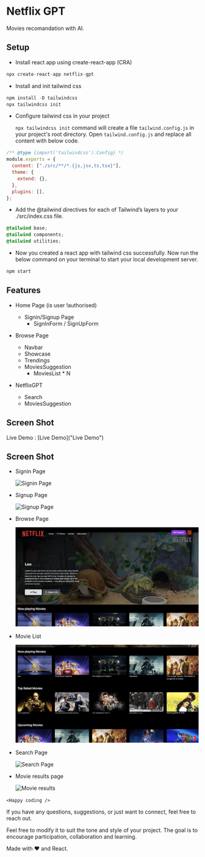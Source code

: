 # Netflix GPT

Movies recomandation with AI.

## Setup

- Install react app using create-react-app (CRA)

```js
npx create-react-app netflix-gpt
```

- Install and init tailwind css

```js
npm install -D tailwindcss
npx tailwindcss init
```

- Configure tailwind css in your project

  `npx tailwindcss init` command will create a file `tailwind.config.js` in your project's root directory.
  Open `tailwind.config.js` and replace all content with below code.

```js
/** @type {import('tailwindcss').Config} */
module.exports = {
  content: ["./src/**/*.{js,jsx,ts,tsx}"],
  theme: {
    extend: {},
  },
  plugins: [],
};
```

- Add the @tailwind directives for each of Tailwind’s layers to your ./src/index.css file.

```css
@tailwind base;
@tailwind components;
@tailwind utilities;
```

- Now you created a react app with tailwind css successfully. Now run the below command on your terminal to start your local development server.

```js
npm start
```

## Features

- Home Page (is user !authorised)

  - Signin/Signup Page
    - SignInForm / SignUpForm

- Browse Page

  - Navbar
  - Showcase
  - Trendings
  - MoviesSuggestion
    - MoviesList \* N

- NetflixGPT
  - Search
  - MoviesSuggestion

## Screen Shot

Live Demo : [Live Demo]("Live Demo")

## Screen Shot

- Signin Page

  ![Signin Page](https://github.com/Anandsg/NetflixGpt/blob/main/public/screenshot/01-signin.png)

- Signup Page

  ![Signup Page](https://github.com/Anandsg/NetflixGpt/blob/main/public/screenshot/02-signup.png)

- Browse Page

  ![Browse Page](https://github.com/Anandsg/NetflixGpt/blob/main/public/screenshot/03-browse.png)

- Movie List

  ![Movie List](https://github.com/Anandsg/NetflixGpt/blob/main/public/screenshot/04-movieList.png)

- Search Page

  ![Search Page](https://github.com/Anandsg/NetflixGpt/blob/main/public/screenshot/05-searchMovies.png)

- Movie results page

  ![Movie results](https://github.com/Anandsg/NetflixGpt/blob/main/public/screenshot/06-movieSuggestions.png)

`<Happy coding />`

If you have any questions, suggestions, or just want to connect, feel free to reach out.

Feel free to modify it to suit the tone and style of your project. The goal is to encourage participation, collaboration and learning.

Made with ❤️ and React.

